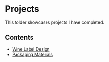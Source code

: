 # Projects
This folder showcases projects I have completed.
## Contents
* [Wine Label Design](wine_label_design)
* [Packaging Materials](packaging_materials)
